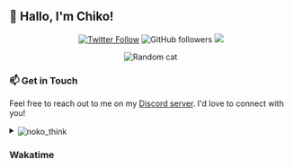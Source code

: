 ## 👋 Hallo, I'm Chiko!

<div align="center">

[![Twitter Follow](https://img.shields.io/twitter/follow/chikoxq?label=Follow)](https://twitter.com/intent/follow?screen_name=chikoxq)
![GitHub followers](https://img.shields.io/github/followers/chikof?label=Follow&style=social)
![](https://komarev.com/ghpvc/?username=chikof&color=blue)

</div>

<a href="https://cataas.com">
<img src="https://cataas.com/cat?type=square" align="right" width="300"alt="Random cat">
</a>

<div><picture><img src="https://raw.githubusercontent.com/carbon-language/carbon-lang/refs/heads/trunk/docs/images/bumper.png" alt=""></picture></div>

### 📫 Get in Touch
Feel free to reach out to me on my [Discord server](https://discord.gg/sejc7TnX6N). I'd love to connect with you!

<details>
<summary>
<img src="https://cdn3.emoji.gg/emojis/64203-noko-think.png" width="35px" height="35px" alt="noko_think" align="center">

### Wakatime
</summary>

<!--START_SECTION:waka-->
![Code Time](http://img.shields.io/badge/Code%20Time-2%2C450%20hrs%2038%20mins-blue)

![Profile Views](http://img.shields.io/badge/Profile%20Views-2-blue)

![Lines of code](https://img.shields.io/badge/From%20Hello%20World%20I%27ve%20Written-9.6%20million%20lines%20of%20code-blue)

**🐱 My GitHub Data** 

> 📦 106.4 kB Used in GitHub's Storage 
 > 
> 🏆 455 Contributions in the Year 2025
 > 
> 💼 Opted to Hire
 > 
> 📜 42 Public Repositories 
 > 
> 🔑 33 Private Repositories 
 > 
**I'm a Night 🦉** 

```text
🌞 Morning                920 commits         █░░░░░░░░░░░░░░░░░░░░░░░░   04.75 % 
🌆 Daytime                6024 commits        ████████░░░░░░░░░░░░░░░░░   31.13 % 
🌃 Evening                9318 commits        ████████████░░░░░░░░░░░░░   48.15 % 
🌙 Night                  3089 commits        ████░░░░░░░░░░░░░░░░░░░░░   15.96 % 
```
📅 **I'm Most Productive on Sunday** 

```text
Monday                   2256 commits        ███░░░░░░░░░░░░░░░░░░░░░░   11.66 % 
Tuesday                  1333 commits        ██░░░░░░░░░░░░░░░░░░░░░░░   06.89 % 
Wednesday                2590 commits        ███░░░░░░░░░░░░░░░░░░░░░░   13.38 % 
Thursday                 2899 commits        ████░░░░░░░░░░░░░░░░░░░░░   14.98 % 
Friday                   3557 commits        █████░░░░░░░░░░░░░░░░░░░░   18.38 % 
Saturday                 2419 commits        ███░░░░░░░░░░░░░░░░░░░░░░   12.50 % 
Sunday                   4297 commits        ██████░░░░░░░░░░░░░░░░░░░   22.21 % 
```


📊 **This Week I Spent My Time On** 

```text
🕑︎ Time Zone: Europe/London

💬 Programming Languages: 
Nix                      4 hrs 31 mins       ██████████░░░░░░░░░░░░░░░   41.82 % 
JavaScript               2 hrs 58 mins       ███████░░░░░░░░░░░░░░░░░░   27.54 % 
Python                   1 hr 10 mins        ███░░░░░░░░░░░░░░░░░░░░░░   10.88 % 
Go                       49 mins             ██░░░░░░░░░░░░░░░░░░░░░░░   07.61 % 
Rust                     29 mins             █░░░░░░░░░░░░░░░░░░░░░░░░   04.51 % 

🔥 Editors: 
Neovim                   10 hrs 48 mins      █████████████████████████   100.00 % 

💻 Operating System: 
Linux                    10 hrs 48 mins      █████████████████████████   100.00 % 
```

**I Mostly Code in TypeScript** 

```text
TypeScript               32 repos            ██████████░░░░░░░░░░░░░░░   41.03 % 
Rust                     28 repos            █████████░░░░░░░░░░░░░░░░   35.90 % 
Nix                      6 repos             ██░░░░░░░░░░░░░░░░░░░░░░░   07.69 % 
HTML                     1 repo              ░░░░░░░░░░░░░░░░░░░░░░░░░   01.28 % 
Svelte                   1 repo              ░░░░░░░░░░░░░░░░░░░░░░░░░   01.28 % 
```




 Last Updated on 29/10/2025 00:17:21 UTC
<!--END_SECTION:waka-->

</details>

<!--
<p align="center">
     <a href="https://discord.gg/HhybNhchcC"><img src="https://invidget.switchblade.xyz/sejc7TnX6N" align="center" ><a>
</p> 
-->
